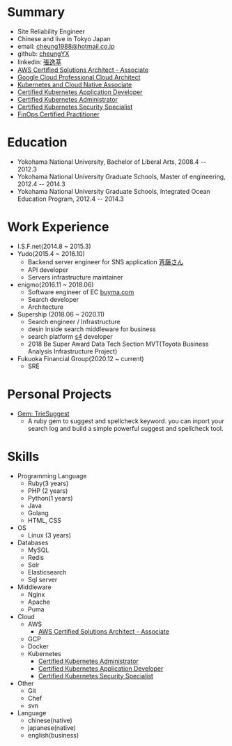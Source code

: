 # Summary
* Site Reliability Engineer
* Chinese and live in Tokyo Japan
* email: cheung1988@hotmail.co.jp
* github: [cheungYX](https://github.com/cheungYX)
* linkedin: [張逸莘](https://jp.linkedin.com/in/逸しん-張-93b877141)
* [AWS Certified Solutions Architect - Associate](https://www.certmetrics.com/amazon/public/badge.aspx?i=1&t=c&d=2018-11-17&ci=AWS00525464)
* [Google Cloud Professional Cloud Architect](https://www.credential.net/3b5d3f54-b419-4fec-8ef1-e2f054b22534?key=a0f0ca285c0baa1bd0e0691a1a4617fdd296afe48d5d129fc2aa302293326839)
* [Kubernetes and Cloud Native Associate]()
* [Certified Kubernetes Application Developer](https://www.credly.com/badges/92e2c9fb-03fd-45e5-82b9-843bb8847aa7)
* [Certified Kubernetes Administrator](https://www.youracclaim.com/badges/2ec925a3-7828-445c-bc33-d80f3b891fae/public_url)
* [Certified Kubernetes Security Specialist]()
* [FinOps Certified Practitioner]()

# Education
* Yokohama National University, Bachelor of Liberal Arts, 2008.4 -- 2012.3
* Yokohama National University Graduate Schools, Master of engineering, 2012.4 -- 2014.3
* Yokohama National University Graduate Schools, Integrated Ocean Education Program, 2012.4 -- 2014.3

# Work Experience
* I.S.F.net(2014.8 ~ 2015.3)
* Yudo(2015.4 ~ 2016.10)
  * Backend server engineer for SNS application [斉藤さん](https://itunes.apple.com/jp/app/%E6%96%89%E8%97%A4%E3%81%95%E3%82%93/id458288241?mt=8)
  * API developer
  * Servers infrastructure maintainer
* enigmo(2016.11 ~ 2018.06)
  * Software engineer of EC [buyma.com](https://www.buyma.com/)
  * Search developer
  * Architecture
* Supership (2018.06 ~ 2020.11)
  * Search engineer / Infrastructure
  * desin inside search middleware for business
  * search platform [s4](https://www.s4p.jp/) developer
  * 2018 Be Super Award Data Tech Section MVT(Toyota Business Analysis Infrastructure Project)
* Fukuoka Financial Group(2020.12 ~ current)
  * SRE 

# Personal Projects
* [Gem: TrieSuggest](https://rubygems.org/gems/trie_suggest)
  * A ruby gem to suggest and spellcheck keyword. you can inport your search log and build a simple powerful suggest and spellcheck tool.


# Skills
* Programming Language
  * Ruby(3 years)
  * PHP (2 years)
  * Python(1 years)
  * Java
  * Golang
  * HTML, CSS
* OS
  * Linux (3 years)
* Databases
  * MySQL
  * Redis
  * Solr
  * Elasticsearch
  * Sql server
* Middleware
  * Nginx
  * Apache
  * Puma
* Cloud
  * AWS
    * [AWS Certified Solutions Architect - Associate](https://www.certmetrics.com/amazon/public/badge.aspx?i=1&t=c&d=2018-11-17&ci=AWS00525464)
  * GCP
  * Docker
  * Kubernetes
    * [Certified Kubernetes Administrator](https://www.youracclaim.com/badges/2ec925a3-7828-445c-bc33-d80f3b891fae/public_url)
    * [Certified Kubernetes Application Developer](https://www.credly.com/badges/92e2c9fb-03fd-45e5-82b9-843bb8847aa7)
    * [Certified Kubernetes Security Specialist]()
* Other
  * Git
  * Chef
  * svn
* Language
  * chinese(native)
  * japanese(native)
  * english(business)
